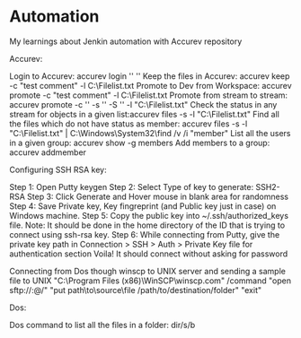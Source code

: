 # Automation
My learnings about Jenkin automation with Accurev repository

Accurev:

Login to Accurev: accurev login '<Username>' '<Password>'
Keep the files in Accurev: accurev keep -c "test comment" -l C:\Filelist.txt
Promote to Dev from Workspace: accurev promote -c "test comment" -l C:\Filelist.txt
Promote from stream to stream: accurev promote -c '<Comment>' -s '<FromStream>' -S '<ToStream>' -l "C:\Filelist.txt"
Check the status in any stream for objects in a given list:accurev files -s <Stream> -l "C:\Filelist.txt"
Find all the files which do not have status as member: accurev files -s <Stream> -l "C:\Filelist.txt" | C:\Windows\System32\find /v /i "member"
List all the users in a given group: accurev show -g <Group name> members
Add members to a group: accurev addmember <members> <group>

Configuring SSH RSA key:

Step 1: Open Putty keygen
Step 2: Select Type of key to generate: SSH2-RSA
Step 3: Click Generate and Hover mouse in blank area for randomness
Step 4: Save Private key, Key fingreprint (and Public key just in case) on Windows machine.
Step 5: Copy the public key into ~/.ssh/authorized_keys file.
Note: It should be done in the home directory of the ID that is trying to connect using ssh-rsa key.
Step 6: While connecting from Putty, give the private key path in Connection > SSH > Auth > Private Key file for authentication section
Voila! It should connect without asking for password

Connecting from Dos though winscp to UNIX server and sending a sample file to UNIX
"C:\Program Files (x86)\WinSCP\winscp.com" /command "open sftp://<UserName>:<LinuxPassword>@<Full Server Name>/" "put path\to\source\file /path/to/destination/folder" "exit"

Dos:

Dos command to list all the files in a folder: dir/s/b



